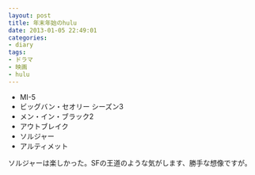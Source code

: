 ```yaml
---
layout: post
title: 年末年始のhulu
date: 2013-01-05 22:49:01
categories:
- diary
tags:
- ドラマ
- 映画
- hulu
---
```


* MI-5
* ビッグバン・セオリー シーズン3
* メン・イン・ブラック2
* アウトブレイク
* ソルジャー
* アルティメット

ソルジャーは楽しかった。SFの王道のような気がします、勝手な想像ですが。

